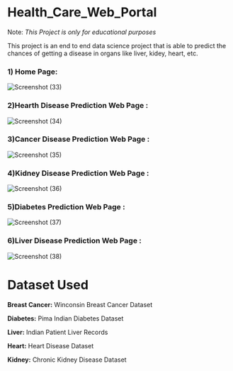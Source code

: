 # Health_Care_Web_Portal
Note: *This Project is only for educational purposes*

This project is an end to end data science project that is able to predict the chances of getting a disease in organs like liver, kidey, heart, etc.


### 1) Home Page:
![Screenshot (33)](https://user-images.githubusercontent.com/63738852/103192211-e15fa680-48fd-11eb-8162-4dee2110ad9d.png)


### 2)Hearth Disease Prediction Web Page :
![Screenshot (34)](https://user-images.githubusercontent.com/63738852/103192150-a493af80-48fd-11eb-8b39-07e0b47187a2.png)


### 3)Cancer Disease Prediction Web Page :


![Screenshot (35)](https://user-images.githubusercontent.com/63738852/103192152-a5c4dc80-48fd-11eb-94aa-938be330eb9a.png)


### 4)Kidney Disease Prediction Web Page :


![Screenshot (36)](https://user-images.githubusercontent.com/63738852/103192157-a9586380-48fd-11eb-87c3-2a504eb7f8f3.png)



### 5)Diabetes Prediction Web Page :


![Screenshot (37)](https://user-images.githubusercontent.com/63738852/103192160-aa899080-48fd-11eb-9789-9e10b4f4be28.png)



### 6)Liver Disease Prediction Web Page :


![Screenshot (38)](https://user-images.githubusercontent.com/63738852/103192161-ac535400-48fd-11eb-8dc7-5dbad67f1409.png)

# **Dataset Used**
**Breast Cancer:** Winconsin Breast Cancer Dataset

**Diabetes:** Pima Indian Diabetes Dataset

**Liver:** Indian Patient Liver Records

**Heart:** Heart Disease Dataset

**Kidney:** Chronic Kidney Disease Dataset

